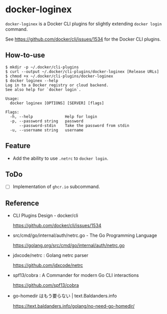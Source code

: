 # docker-loginex

`docker-loginex` is a Docker CLI plugins for slightly extending `docker login` command.

See https://github.com/docker/cli/issues/1534 for the Docker CLI plugins.

## How-to-use

```
$ mkdir -p ~/.docker/cli-plugins
$ curl --output ~/.docker/cli-plugins/docker-loginex [Release URLs]
$ chmod +x ~/.docker/cli-plugins/docker-loginex
$ docker loginex --help
Log in to a Docker registry or cloud backend.
See also help for `docker login`.

Usage:
  docker loginex [OPTIONS] [SERVER] [flags]

Flags:
  -h, --help              Help for login
  -p, --password string   password
      --password-stdin    Take the password from stdin
  -u, --username string   username
```

## Feature

* Add the ability to use `.netrc` to `docker login`.

## ToDo

* [ ] Implementation of `ghcr.io` subcommand.

## Reference

* CLI Plugins Design - docker/cli

    https://github.com/docker/cli/issues/1534

* src/cmd/go/internal/auth/netrc.go - The Go Programming Language

    https://golang.org/src/cmd/go/internal/auth/netrc.go

* jdxcode/netrc : Golang netrc parser

    https://github.com/jdxcode/netrc

* spf13/cobra : A Commander for modern Go CLI interactions

    https://github.com/spf13/cobra

* go-homedir はもう要らない | text.Baldanders.info

    https://text.baldanders.info/golang/no-need-go-homedir/
